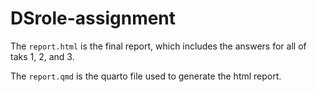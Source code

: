 # DSrole-assignment

The `report.html` is the final report, which includes the answers for all of taks 1, 2, and 3.

The `report.qmd` is the quarto file used to generate the html report.
